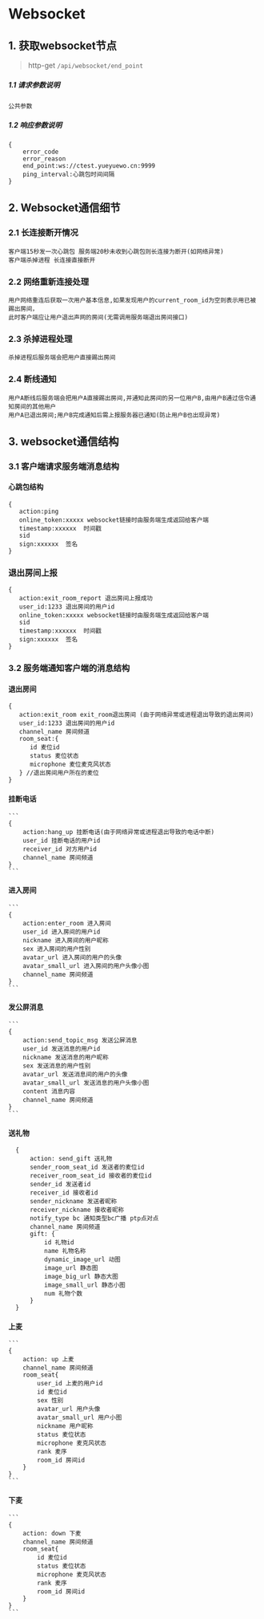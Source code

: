 # Websocket

## 1. 获取websocket节点

> http-get ```/api/websocket/end_point```

##### 1.1 请求参数说明
```
公共参数
```

##### 1.2 响应参数说明
```
{
    error_code
    error_reason
    end_point:ws://ctest.yueyuewo.cn:9999
    ping_interval:心跳包时间间隔
}
```


## 2. Websocket通信细节

### 2.1 长连接断开情况
```
客户端15秒发一次心跳包 服务端20秒未收到心跳包则长连接为断开(如网络异常)
客户端杀掉进程 长连接直接断开
```

### 2.2 网络重新连接处理
```
用户网络重连后获取一次用户基本信息,如果发现用户的current_room_id为空则表示用已被踢出房间，
此时客户端应让用户退出声网的房间(无需调用服务端退出房间接口)
```

### 2.3 杀掉进程处理
```
杀掉进程后服务端会把用户直接踢出房间
```

### 2.4 断线通知
```
用户A断线后服务端会把用户A直接踢出房间,并通知此房间的另一位用户B,由用户B通过信令通知房间的其他用户
用户A已退出房间;用户B完成通知后需上报服务器已通知(防止用户B也出现异常)
```

## 3. websocket通信结构
 
 ### 3.1 客户端请求服务端消息结构
 #### 心跳包结构
 ```
 {
    action:ping
    online_token:xxxxx websocket链接时由服务端生成返回给客户端
    timestamp:xxxxxx  时间戳
    sid
    sign:xxxxxx  签名
 }
 ```
 
 ### 退出房间上报
   ```
   {
      action:exit_room_report 退出房间上报成功
      user_id:1233 退出房间的用户id
      online_token:xxxxx websocket链接时由服务端生成返回给客户端
      sid
      timestamp:xxxxxx  时间戳
      sign:xxxxxx  签名
   }
   ```
 
 
 ### 3.2 服务端通知客户端的消息结构
 #### 退出房间
  ```
  {
     action:exit_room exit_room退出房间 (由于网络异常或进程退出导致的退出房间)   
     user_id:1233 退出房间的用户id
     channel_name 房间频道
     room_seat:{
        id 麦位id
        status 麦位状态
        microphone 麦位麦克风状态
     } //退出房间用户所在的麦位
  }
  ```
 #### 挂断电话
    ```
    {
        action:hang_up 挂断电话(由于网络异常或进程退出导致的电话中断)
        user_id 挂断电话的用户id
        receiver_id 对方用户id
        channel_name 房间频道
    }
    ``` 
  
  #### 进入房间
    ```
    {
        action:enter_room 进入房间
        user_id 进入房间的用户id
        nickname 进入房间的用户昵称
        sex 进入房间的用户性别
        avatar_url 进入房间的用户的头像
        avatar_small_url 进入房间的用户头像小图
        channel_name 房间频道
    }
    ```  
  
  #### 发公屏消息 
    ```
    {
        action:send_topic_msg 发送公屏消息
        user_id 发送消息的用户id
        nickname 发送消息的用户昵称
        sex 发送消息的用户性别
        avatar_url 发送消息间的用户的头像
        avatar_small_url 发送消息的用户头像小图
        content 消息内容
        channel_name 房间频道
    }
    ```  
    
  #### 送礼物
  ```
    {
        action: send_gift 送礼物
        sender_room_seat_id 发送者的麦位id
        receiver_room_seat_id 接收者的麦位id
        sender_id 发送者id
        receiver_id 接收者id
        sender_nickname 发送者昵称
        receiver_nickname 接收者昵称
        notify_type bc 通知类型bc广播 ptp点对点
        channel_name 房间频道
        gift: {
            id 礼物id
            name 礼物名称
            dynamic_image_url 动图
            image_url 静态图
            image_big_url 静态大图
            image_small_url 静态小图
            num 礼物个数
        }
    }
  ```   
  
   #### 上麦
    ```
    {
        action: up 上麦
        channel_name 房间频道
        room_seat{
            user_id 上麦的用户id
            id 麦位id
            sex 性别
            avatar_url 用户头像
            avatar_small_url 用户小图 
            nickname 用户昵称
            status 麦位状态
            microphone 麦克风状态
            rank 麦序
            room_id 房间id
        }
    }
    ```   
    
   #### 下麦
    ```
    {
        action: down 下麦
        channel_name 房间频道
        room_seat{
            id 麦位id 
            status 麦位状态
            microphone 麦克风状态
            rank 麦序
            room_id 房间id
        }
    }
    ```   